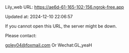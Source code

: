 Lily_web URL: https://ae6d-61-165-102-156.ngrok-free.app

Updated at: 2024-12-10 22:06:57

If you cannot open this URL, the server might be down.

Please contact: 

goley04@foxmail.com Or Wechat:GL_yeaH